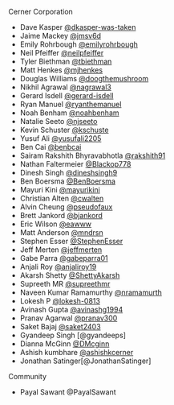 Cerner Corporation

- Dave Kasper [@dkasper-was-taken]
- Jaime Mackey [@jmsv6d]
- Emily Rohrbough [@emilyrohrbough]
- Neil Pfeiffer [@neilpfeiffer]
- Tyler Biethman [@tbiethman]
- Matt Henkes [@mjhenkes]
- Douglas Williams [@doogthemushroom]
- Nikhil Agrawal [@nagrawal3]
- Gerard Isdell [@gerard-isdell]
- Ryan Manuel [@ryanthemanuel]
- Noah Benham [@noahbenham]
- Natalie Seeto [@njseeto]
- Kevin Schuster [@kschuste]
- Yusuf Ali [@yusufali2205]
- Ben Cai [@benbcai]
- Sairam Rakshith Bhyravabhotla [@rakshith91]
- Nathan Faltermeier [@Blackop778]
- Dinesh Singh [@dineshsingh9]
- Ben Boersma [@BenBoersma]
- Mayuri Kini [@mayurikini]
- Christian Alten [@cwalten]
- Alvin Cheung [@pseudofaux]
- Brett Jankord [@bjankord]
- Eric Wilson [@eawww]
- Matt Anderson [@mndrsn]
- Stephen Esser [@StephenEsser]
- Jeff Merten [@jeffmerten]
- Gabe Parra [@gabeparra01]
- Anjali Roy [@anjaliroy19]
- Akarsh Shetty [@ShettyAkarsh]
- Supreeth MR [@supreethmr]
- Naveen Kumar Ramamurthy [@nramamurth]
- Lokesh P [@lokesh-0813]
- Avinash Gupta [@avinashg1994]
- Pranav Agarwal [@pranav300]
- Saket Bajaj [@saket2403]
- Gyandeep Singh [@gyandeeps]
- Dianna McGinn [@DMcginn]
- Ashish kumbhare [@ashishkcerner]
- Jonathan Satinger[@JonathanSatinger]

Community

- Payal Sawant @PayalSawant

[@dkasper-was-taken]: https://github.com/dkasper-was-taken
[@jmsv6d]: https://github.com/jmsv6d
[@emilyrohrbough]: https://github.com/emilyrohrbough
[@neilpfeiffer]: https://github.com/neilpfeiffer
[@tbiethman]: https://github.com/tbiethman
[@mjhenkes]: https://github.com/mjhenkes
[@doogthemushroom]: https://github.com/doogthemushroom
[@nagrawal3]: https://github.com/nagrawal3
[@gerard-isdell]: https://github.com/gerard-isdell
[@ryanthemanuel]: https://github.com/ryanthemanuel
[@noahbenham]: https://github.com/noahbenham
[@njseeto]: https://github.com/njseeto
[@kschuste]: https://github.com/kschuste
[@yusufali2205]: https://github.com/yusufali2205
[@benbcai]: https://github.com/benbcai
[@rakshith91]: https://github.com/rakshith91
[@Blackop778]: https://github.com/Blackop778
[@dineshsingh9]: https://github.com/DineshSingh9
[@BenBoersma]: https://github.com/BenBoersma
[@mayurikini]: https://github.com/mayurikini
[@cwalten]: https://github.com/cwalten
[@pseudofaux]: https://github.com/pseudofaux
[@bjankord]: https://github.com/bjankord
[@eawww]: https://github.com/eawww
[@mndrsn]: https://github.com/mndrsn
[@StephenEsser]: https://github.com/StephenEsser
[@jeffmerten]: https://github.com/jeffmerten
[@gabeparra01]: https://github.com/gabeparra01
[@anjaliroy19]: https://github.com/anjaliroy19
[@ShettyAkarsh]: https://github.com/ShettyAkarsh
[@supreethmr]: https://github.com/supreethmr
[@nramamurth]: https://github.com/nramamurth
[@PayalSawant]: https://github.com/PayalSawant
[@lokesh-0813]: https://github.com/lokesh-0813
[@avinashg1994]: https://github.com/avinashg1994
[@pranav300]: https://github.com/pranav300
[@saket2403]: https://github.com/saket2403
[@DMcginn]: https://github.com/DMcginn
[@ashishkcerner]: https://github.com/ashishkcerner